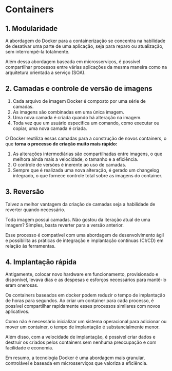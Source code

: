 # Containers 

## 1. Modularidade

A abordagem do Docker para a containerização se concentra na habilidade de desativar uma parte de uma aplicação, seja para reparo ou atualização, sem interrompê-la totalmente. 

Além dessa abordagem baseada em microsserviços, é possível compartilhar processos entre várias aplicações da mesma maneira como na arquitetura orientada a serviço (SOA).

## 2. Camadas e controle de versão de imagens

1. Cada arquivo de imagem Docker é composto por uma série de camadas. 
2. As imagens são combinadas em uma única imagem. 
3. Uma nova camada é criada quando há alteração na imagem. 
4. Toda vez que um usuário especifica um comando, como executar ou copiar, uma nova camada é criada.

O Docker reutiliza essas camadas para a construção de novos containers, o que **torna o processo de criação muito mais rápido:**

1. As alterações intermediárias são compartilhadas entre imagens, o que melhora ainda mais a velocidade, o tamanho e a eficiência. 
2. O controle de versões é inerente ao uso de camadas. 
3. Sempre que é realizada uma nova alteração, é gerado um changelog integrado, o que fornece controle total sobre as imagens do container.

## 3. Reversão
Talvez a melhor vantagem da criação de camadas seja a habilidade de reverter quando necessário. 

Toda imagem possui camadas. Não gostou da iteração atual de uma imagem? Simples, basta reverter para a versão anterior. 

Esse processo é compatível com uma abordagem de desenvolvimento ágil e possibilita as práticas de integração e implantação contínuas (CI/CD) em relação às ferramentas.

## 4. Implantação rápida

Antigamente, colocar novo hardware em funcionamento, provisionado e disponível, levava dias e as despesas e esforços necessários para mantê-lo eram onerosas. 

Os containers baseados em docker podem reduzir o tempo de implantação de horas para segundos. Ao criar um container para cada processo, é possível compartilhar rapidamente esses processos similares com novos aplicativos.

Como não é necessário inicializar um sistema operacional para adicionar ou mover um container, o tempo de implantação é substancialmente menor. 

Além disso, com a velocidade de implantação, é possível criar dados e destruir os criados pelos containers sem nenhuma preocupação e com facilidade e economia.

Em resumo, a tecnologia Docker é uma abordagem mais granular, controlável e baseada em microsserviços que valoriza a eficiência.
